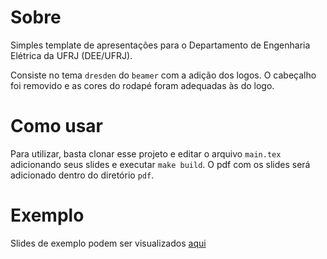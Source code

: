 # Sobre

Simples template de apresentações para o Departamento de Engenharia Elétrica da UFRJ (DEE/UFRJ).

Consiste no tema `dresden` do `beamer` com a adição dos logos. O cabeçalho foi removido e as cores do rodapé foram adequadas às do logo.

# Como usar

Para utilizar, basta clonar esse projeto e editar o arquivo `main.tex` adicionando seus
slides e executar `make build`. O pdf com os slides será adicionado dentro do diretório `pdf`.

# Exemplo

Slides de exemplo podem ser visualizados [aqui](https://github.com/asnunes/apresentacao-dee-ufrj-latex/blob/master/pdf/main.pdf)

